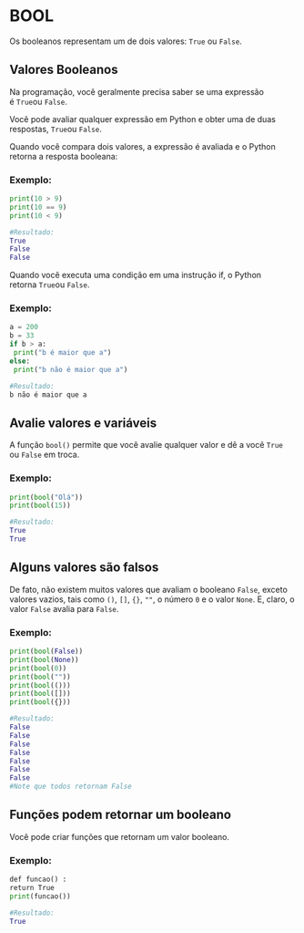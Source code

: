# BOOL

Os booleanos representam um de dois valores: `True` ou `False`.

## Valores Booleanos

Na programação, você geralmente precisa saber se uma expressão é `True`ou `False`.

Você pode avaliar qualquer expressão em Python e obter uma de duas respostas, `True`ou `False`.

Quando você compara dois valores, a expressão é avaliada e o Python retorna a resposta booleana:

### Exemplo:

```python
print(10 > 9)
print(10 == 9)
print(10 < 9)

#Resultado:
True
False
False
```

Quando você executa uma condição em uma instrução if, o Python retorna `True`ou `False`.

### Exemplo:

```python
a = 200
b = 33
if b > a:
 print("b é maior que a")
else:
 print("b não é maior que a")

#Resultado:
b não é maior que a

```

## Avalie valores e variáveis

A função `bool()` permite que você avalie qualquer valor e dê a você `True` ou `False` em troca.

### Exemplo:

```python
print(bool("Olá"))
print(bool(15))

#Resultado:
True
True
```

## Alguns valores são falsos

De fato, não existem muitos valores que avaliam o booleano `False`, exceto valores vazios, tais como `()`, `[]`, `{}`, `""`, o número `0` e o valor `None`. E, claro, o valor `False` avalia para `False`.

### Exemplo:

```python
print(bool(False))
print(bool(None))
print(bool(0))
print(bool(""))
print(bool(()))
print(bool([]))
print(bool({}))

#Resultado:
False
False
False
False
False
False
False
#Note que todos retornam False
```

## Funções podem retornar um booleano

Você pode criar funções que retornam um valor booleano.

### Exemplo:

```python
def funcao() :
return True
print(funcao())

#Resultado:
True
```